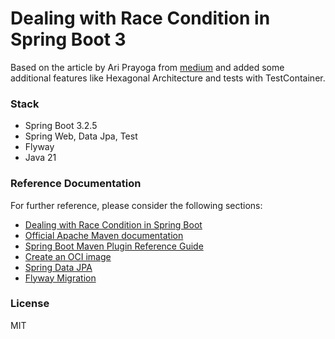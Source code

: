 # Dealing with Race Condition in Spring Boot 3

Based on the article by Ari Prayoga from [medium](https://medium.com/@ariprayoga007/dealing-with-race-condition-in-spring-boot-3c3fd615e35a) 
and added some additional features like Hexagonal Architecture and tests with TestContainer. 

### Stack

* Spring Boot 3.2.5
* Spring Web, Data Jpa, Test
* Flyway
* Java 21

### Reference Documentation

For further reference, please consider the following sections:

* [Dealing with Race Condition in Spring Boot](https://medium.com/@ariprayoga007/dealing-with-race-condition-in-spring-boot-3c3fd615e35a)
* [Official Apache Maven documentation](https://maven.apache.org/guides/index.html)
* [Spring Boot Maven Plugin Reference Guide](https://docs.spring.io/spring-boot/docs/3.2.5/maven-plugin/reference/html/)
* [Create an OCI image](https://docs.spring.io/spring-boot/docs/3.2.5/maven-plugin/reference/html/#build-image)
* [Spring Data JPA](https://docs.spring.io/spring-boot/docs/3.2.5/reference/htmlsingle/index.html#data.sql.jpa-and-spring-data)
* [Flyway Migration](https://docs.spring.io/spring-boot/docs/3.2.5/reference/htmlsingle/index.html#howto.data-initialization.migration-tool.flyway)

### License

MIT
